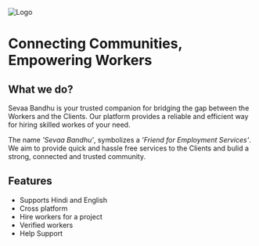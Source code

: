 ![Logo](https://github.com/Sevaa-Bandhu/Sevaa-Bandhu.github.io/blob/main/images/logo.png)
# Connecting Communities, Empowering Workers

## What we do?
Sevaa Bandhu is your trusted companion for bridging the gap between the Workers and the Clients. Our platform provides a reliable and efficient way for hiring skilled workes of your need.

The name *'Sevaa Bandhu'*, symbolizes a *'Friend for Employment Services'*. We aim to provide quick and hassle free services to the Clients and bulid a strong, connected and trusted community.

## Features

- Supports Hindi and English
- Cross platform
- Hire workers for a project
- Verified workers
- Help Support
